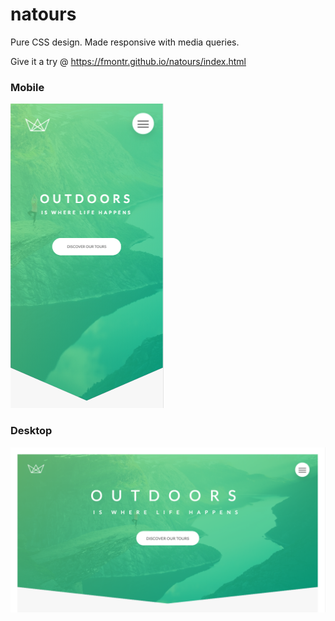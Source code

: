 # natours

Pure CSS design. Made responsive with media queries.

Give it a try @ https://fmontr.github.io/natours/index.html

### Mobile
![alt text](mobile.png)

### Desktop
![alt text](desktop.png)
